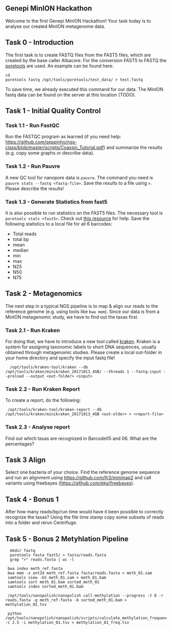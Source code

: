## Genepi MinION Hackathon
Welcome to the first Genepi MinION Hackathon! Your task today is to analyse our created MinION metagenome data. 

## Task 0 - Introduction
The first task is to create FASTQ files from the FAST5 files, which are created by the base caller Albacore. For the conversion FAST5 to FASTQ the [poretools](https://poretools.readthedocs.io/) are used. An example can be found here:
    
    cd
    poretools fastq /opt/tools/poretools/test_data/ > test.fastq

 To save time, we already executed this command for our data. The MinION fastq data can be found on the server at this location (TODO).  
 
## Task 1 - Initial Quality Control

### Task 1.1 - Run FastQC
Run the FASTQC program as learned (if you need help: https://github.com/seppinho/ngs-class/blob/master/scripts/Coassin_Tutorial.pdf) and summarize the results (e.g. copy some graphs or describe data).  

### Task 1.2 - Run Pauvre
A new QC tool for nanopore data is `pauvre`. The command you need is `pauvre stats --fastq <fastq-file>`.  Save the results to a file using `>`. Please describe the results!

### Task 1.3 - Generate Statistics from fast5
It is also possible to run statistics on the FAST5 files. The necessary tool is `poretools stats <fast5>`. Check out [this resource](https://github.com/seppinho/ngs-class/blob/master/scripts/commands.Rmd#run-poretools-stats--hist-on-fast5-files) for help. Save the following statistics to a local file for all 6 barcodes:

* Total reads
* total bp
* mean
* median
* min
* max
* N25
* N50
* N75

## Task 2 - Metagenomics
The next step in a typical NGS pipeline is to map & align our reads to the reference genome (e.g. using tools like `bwa mem`). Since our data is from a MinION metagenomic study, we have to find out the taxas first. 

### Task 2.1 - Run Kraken
For doing that, we have to introduce a new tool called [kraken](https://ccb.jhu.edu/software/kraken). Kraken is a system for assigning taxonomic labels to short DNA sequences, usually obtained through metagenomic studies. Please create a local out-folder in your home directory and specify the input fastq file!

      /opt/tools/kraken-tool/kraken --db /opt/tools/kraken/minikraken_20171013_4GB/ --threads 1 --fastq-input --preload --output <out-folder> <input>
      
### Task 2.2 - Run Kraken Report
To create a report, do the following:

     /opt/tools/kraken-tool/kraken-report --db /opt/tools/kraken/minikraken_20171013_4GB <out-older> > <report-file>

### Task 2.3 - Analyse report
Find out which taxas are recognized in Barcode05 and 06.  What are the percentages? 
     
## Task 3 Align
Select one bacteria of your choice. Find the reference genome sequence and run an alignment using https://github.com/lh3/minimap2 and call variants using freebayes (https://github.com/ekg/freebayes). 

## Task 4 - Bonus 1
After how many reads/bp/run time would have it been possible to correctly recognize the taxas? Using the file time stamp copy some subsets of reads into a folder and rerun Centrifuge.      

## Task 5 - Bonus 2 Metyhlation Pipeline

      mkdir fastq
      poretools fasta fast5/ > fasta/reads.fasta
      grep ">" reads.fasta | wc -l

     bwa index meth_ref.fasta
     bwa mem -x ont2d meth_ref.fasta fasta/reads.fasta > meth_01.sam
     samtools view -bS meth_01.sam > meth_01.bam
     samtools sort meth_01.bam sorted_meth_01
     samtools index sorted_meth_01.bam

     /opt/tools/nanopolish/nanopolish call-methylation --progress -t 8 -r reads.fasta -g meth_ref.fasta -b sorted_meth_01.bam > methylation_01.tsv
 
     python /opt/tools/nanopolish/nanopolish/scripts/calculate_methylation_frequency.py -c 2.5 -i methylation_01.tsv > methylation_01_freq.tsv

